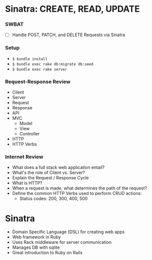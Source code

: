 # Sinatra: CREATE, READ, UPDATE

### SWBAT
- [ ] Handle POST, PATCH, and DELETE Requests via Sinatra

### Setup

- `$ bundle install`
- `$ bundle exec rake db:migrate db:seed`
- `$ bundle exec rake server`

### Request-Response Review
- Client 
- Server 
- Request 
- Response 
- API
- MVC
    - Model 
    - View
    - Controller
- HTTP
- HTTP Verbs

### Internet Review

- What does a full stack web application entail? 
- What's the role of Client vs. Server? 
- Explain the Request / Response Cycle
- What is HTTP? 
- When a request is made, what determines the path of the request? 
- Define the common HTTP Verbs used to perform CRUD actions:
    - Status codes: 200, 300, 400, 500

# Sinatra
- Domain Specific Language (DSL) for creating web apps
- Web framework in Ruby
- Uses Rack middleware for server communication 
- Manages DB with sqlite
- Great introduction to Ruby on Rails
